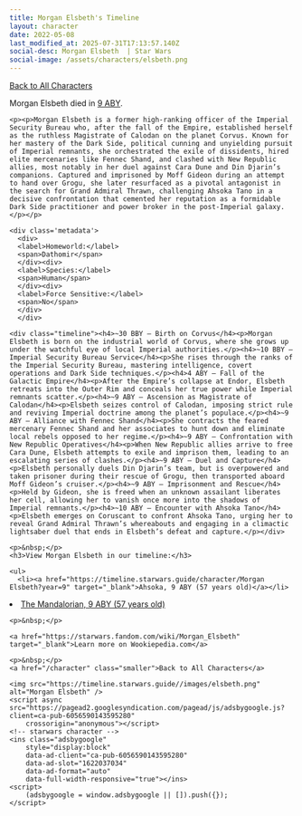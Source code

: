 ```yaml
---
title: Morgan Elsbeth's Timeline
layout: character
date: 2022-05-08
last_modified_at: 2025-07-31T17:13:57.140Z
social-desc: Morgan Elsbeth  | Star Wars
social-image: /assets/characters/elsbeth.png
---
```

<a href="/character" class="smaller">Back to All Characters</a>

<div class="character-profile container">
  <div class="col-10">
    <p>
    Morgan Elsbeth         died in <a href="https://timeline.starwars.guide/character/Morgan Elsbeth?year=9" target="_blank">9 ABY</a>.    
    </p>

    <p><p>Morgan Elsbeth is a former high-ranking officer of the Imperial Security Bureau who, after the fall of the Empire, established herself as the ruthless Magistrate of Calodan on the planet Corvus. Known for her mastery of the Dark Side, political cunning and unyielding pursuit of Imperial remnants, she orchestrated the exile of dissidents, hired elite mercenaries like Fennec Shand, and clashed with New Republic allies, most notably in her duel against Cara Dune and Din Djarin’s companions. Captured and imprisoned by Moff Gideon during an attempt to hand over Grogu, she later resurfaced as a pivotal antagonist in the search for Grand Admiral Thrawn, challenging Ahsoka Tano in a decisive confrontation that cemented her reputation as a formidable Dark Side practitioner and power broker in the post-Imperial galaxy.</p></p>
    
    <div class='metadata'>
      <div>
      <label>Homeworld:</label>
      <span>Dathomir</span>
      </div><div>
      <label>Species:</label>
      <span>Human</span>
      </div><div>
      <label>Force Sensitive:</label>
      <span>No</span>
      </div>
      </div>

    <div class="timeline"><h4>~30 BBY – Birth on Corvus</h4><p>Morgan Elsbeth is born on the industrial world of Corvus, where she grows up under the watchful eye of local Imperial authorities.</p><h4>~10 BBY – Imperial Security Bureau Service</h4><p>She rises through the ranks of the Imperial Security Bureau, mastering intelligence, covert operations and Dark Side techniques.</p><h4>4 ABY – Fall of the Galactic Empire</h4><p>After the Empire’s collapse at Endor, Elsbeth retreats into the Outer Rim and conceals her true power while Imperial remnants scatter.</p><h4>~9 ABY – Ascension as Magistrate of Calodan</h4><p>Elsbeth seizes control of Calodan, imposing strict rule and reviving Imperial doctrine among the planet’s populace.</p><h4>~9 ABY – Alliance with Fennec Shand</h4><p>She contracts the feared mercenary Fennec Shand and her associates to hunt down and eliminate local rebels opposed to her regime.</p><h4>~9 ABY – Confrontation with New Republic Operatives</h4><p>When New Republic allies arrive to free Cara Dune, Elsbeth attempts to exile and imprison them, leading to an escalating series of clashes.</p><h4>~9 ABY – Duel and Capture</h4><p>Elsbeth personally duels Din Djarin’s team, but is overpowered and taken prisoner during their rescue of Grogu, then transported aboard Moff Gideon’s cruiser.</p><h4>~9 ABY – Imprisonment and Rescue</h4><p>Held by Gideon, she is freed when an unknown assailant liberates her cell, allowing her to vanish once more into the shadows of Imperial remnants.</p><h4>~10 ABY – Encounter with Ahsoka Tano</h4><p>Elsbeth emerges on Coruscant to confront Ahsoka Tano, urging her to reveal Grand Admiral Thrawn’s whereabouts and engaging in a climactic lightsaber duel that ends in Elsbeth’s defeat and capture.</p></div>
    
    <p>&nbsp;</p>
    <h3>View Morgan Elsbeth in our timeline:</h3>

    <ul>
      <li><a href="https://timeline.starwars.guide/character/Morgan Elsbeth?year=9" target="_blank">Ahsoka, 9 ABY (57 years old)</a></li>
  <li><a href="https://timeline.starwars.guide/character/Morgan Elsbeth?year=9" target="_blank">The Mandalorian, 9 ABY (57 years old)</a></li>
    </ul>

    <p>&nbsp;</p>

    <a href="https://starwars.fandom.com/wiki/Morgan_Elsbeth" target="_blank">Learn more on Wookiepedia.com</a>

    <p>&nbsp;</p>
    <a href="/character" class="smaller">Back to All Characters</a>
  </div>
  <div class="character_image col-2">
    
    <img src="https://timeline.starwars.guide//images/elsbeth.png" alt="Morgan Elsbeth" />
    <script async src="https://pagead2.googlesyndication.com/pagead/js/adsbygoogle.js?client=ca-pub-6056590143595280"
        crossorigin="anonymous"></script>
    <!-- starwars character -->
    <ins class="adsbygoogle"
        style="display:block"
        data-ad-client="ca-pub-6056590143595280"
        data-ad-slot="1622037034"
        data-ad-format="auto"
        data-full-width-responsive="true"></ins>
    <script>
        (adsbygoogle = window.adsbygoogle || []).push({});
    </script>
  </div>
</div>
